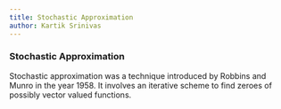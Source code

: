 ```yaml
---
title: Stochastic Approximation
author: Kartik Srinivas
---
```



### Stochastic Approximation


Stochastic approximation was a technique introduced by Robbins and Munro in the year 1958. It involves an iterative scheme to find zeroes of possibly vector valued functions.
